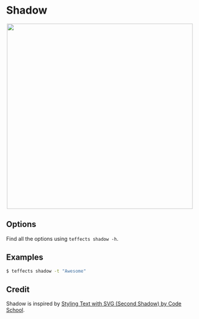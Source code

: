 # Shadow

<p align="center">
<img width="500" src="https://raw.githubusercontent.com/shinokada/teffects/main/images/shadow.png" />
</p>

## Options

Find all the options using `teffects shadow -h`.

## Examples

```sh
$ teffects shadow -t "Awesome"
```

## Credit

Shadow is inspired by [Styling Text with SVG (Second Shadow) by Code School](https://codepen.io/team/codeschool/pen/BKrRwg/).